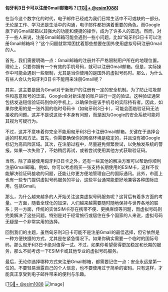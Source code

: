 **匈牙利3日卡可以注册Gmail邮箱吗？[[TG💪+ @esim1088](https://t.me/s/esim1088)]**

在当今这个数字化的时代，电子邮件已经成为我们日常生活中不可或缺的一部分。无论是工作、学习还是生活中的沟通，电子邮件都扮演着重要的角色。而Google旗下的Gmail邮箱以其强大的功能和便捷的操作，成为了许多人的首选。然而，对于一些人来说，注册Gmail邮箱可能会遇到一些小问题，比如“匈牙利3日卡可以注册Gmail邮箱吗？”这个问题就常常困扰着那些想要在国外使用虚拟号码注册Gmail的人。

首先，我们需要明确一点：Gmail邮箱的注册并不严格限制用户所在的地理位置。理论上，只要你拥有一个有效的手机号码，就可以注册Gmail邮箱。但是，实际操作中可能会遇到一些限制，尤其是当你使用的是国外的虚拟号码时。那么，为什么有些人会认为匈牙利3日卡不能用来注册Gmail呢？

其实，这主要是因为Gmail对于新账户的注册有一定的安全机制。为了防止垃圾邮件和恶意账号的泛滥，Google会对新注册的账户进行一定的验证。这种验证通常包括发送短信验证码到你的手机上，以确保你是该手机号的实际持有者。因此，如果你使用的是一张外国的临时号码卡（如匈牙利3日卡），可能会面临验证码无法接收的问题。这并不是说这张卡本身有问题，而是因为Google的安全系统可能将其视为可疑行为。

不过，这并不意味着你完全不能用匈牙利3日卡注册Gmail邮箱。关键在于选择合适的时机和方法。首先，你需要确保你的网络环境是稳定的，并且没有被Google标记为高风险区域。其次，在注册过程中，尽量避免频繁尝试，以免触发系统的警报。如果一次失败了，不妨稍后再试，或者尝试使用其他方式获取验证码。

当然，除了直接使用匈牙利3日卡之外，还有一些其他的解决方案可以帮助你顺利注册Gmail邮箱。例如，你可以考虑购买一张支持长期使用的ESIM卡，这样不仅能解决验证码接收的问题，还能让你更方便地管理自己的国际通讯。此外，市面上也有一些专门提供虚拟号码服务的平台，这些平台通常能更好地兼容各种国际应用，包括Gmail。

那么，为什么越来越多的人开始关注这类虚拟号码服务呢？这背后有着多方面的考量。一方面，随着全球化的加深，人们越来越需要随时随地保持与世界各地的联系；另一方面，传统的实体SIM卡存在携带不便、更换麻烦等问题，而虚拟号码则完美解决了这些问题。特别是对于经常旅行或居住在多个国家的人来说，虚拟号码无疑是一个非常实用的选择。

回到我们的主题，虽然匈牙利3日卡可能不是注册Gmail的最佳选择，但它依然是一种方便快捷的方式，尤其是在紧急情况下。如果你确实需要一个临时的国际号码，那么匈牙利3日卡绝对值得一试。不过，如果你希望获得更加稳定和长期的服务，那么不妨考虑一下ESIM卡或其他专业的虚拟号码服务。

最后，无论你选择哪种方式来注册Gmail邮箱，都需要记住一点：安全永远是第一位的。不要轻易泄露自己的个人信息，也不要使用过于简单的密码。只有这样，才能真正享受到电子邮件带来的便利与乐趣。

[[TG💪+ @esim1088](https://t.me/s/esim1088) ![Image](https://i.postimg.cc/4NQfJmqS/Snipaste-2025-05-13-00-14-12.png)]